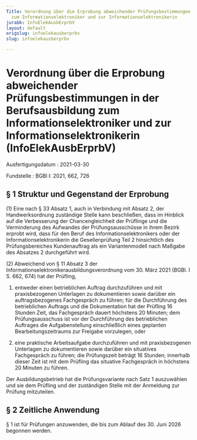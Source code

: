 ```yaml
---
Title: Verordnung über die Erprobung abweichender Prüfungsbestimmungen in der Berufsausbildung
  zum Informationselektroniker und zur Informationselektronikerin
jurabk: InfoElekAusbErprbV
layout: default
origslug: infoelekausberprbv
slug: infoelekausberprbv

---
```


# Verordnung über die Erprobung abweichender Prüfungsbestimmungen in der Berufsausbildung zum Informationselektroniker und zur Informationselektronikerin (InfoElekAusbErprbV)

Ausfertigungsdatum
:   2021-03-30

Fundstelle
:   BGBl I: 2021, 662, 726


## § 1 Struktur und Gegenstand der Erprobung

(1) Eine nach § 33 Absatz 1, auch in Verbindung mit Absatz 2, der
Handwerksordnung zuständige Stelle kann beschließen, dass im Hinblick
auf die Verbesserung der Chancengleichheit der Prüflinge und die
Verminderung des Aufwandes der Prüfungsausschüsse in ihrem Bezirk
erprobt wird, dass für den Beruf des Informationselektronikers oder
der Informationselektronikerin die Gesellenprüfung Teil 2 hinsichtlich
des Prüfungsbereiches Kundenauftrag als ein Variantenmodell nach
Maßgabe des Absatzes 2 durchgeführt wird.

(2) Abweichend von § 11 Absatz 3 der
Informationselektronikerausbildungsverordnung vom 30. März 2021 (BGBl.
I S. 662, 674) hat der Prüfling,

1.  entweder einen betrieblichen Auftrag durchzuführen und mit
    praxisbezogenen Unterlagen zu dokumentieren sowie darüber ein
    auftragsbezogenes Fachgespräch zu führen; für die Durchführung des
    betrieblichen Auftrags und die Dokumentation hat der Prüfling 16
    Stunden Zeit, das Fachgespräch dauert höchstens 20 Minuten; dem
    Prüfungsausschuss ist vor der Durchführung des betrieblichen Auftrages
    die Aufgabenstellung einschließlich eines geplanten
    Bearbeitungszeitraums zur Freigabe vorzulegen, oder


2.  eine praktische Arbeitsaufgabe durchzuführen und mit praxisbezogenen
    Unterlagen zu dokumentieren sowie darüber ein situatives Fachgespräch
    zu führen; die Prüfungszeit beträgt 16 Stunden; innerhalb dieser Zeit
    ist mit dem Prüfling das situative Fachgespräch in höchstens 20
    Minuten zu führen.



Der Ausbildungsbetrieb hat die Prüfungsvariante nach Satz 1
auszuwählen und sie dem Prüfling und der zuständigen Stelle mit der
Anmeldung zur Prüfung mitzuteilen.


## § 2 Zeitliche Anwendung

§ 1 ist für Prüfungen anzuwenden, die bis zum Ablauf des 30. Juni 2026
begonnen werden.

